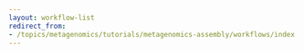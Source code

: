 ```yaml
---
layout: workflow-list
redirect_from:
- /topics/metagenomics/tutorials/metagenomics-assembly/workflows/index
---
```

